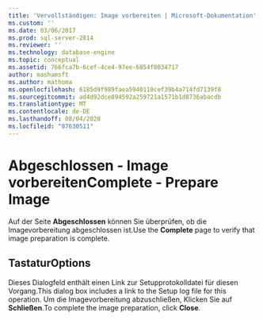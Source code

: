 ```yaml
---
title: 'Vervollständigen: Image vorbereiten | Microsoft-Dokumentation'
ms.custom: ''
ms.date: 03/06/2017
ms.prod: sql-server-2014
ms.reviewer: ''
ms.technology: database-engine
ms.topic: conceptual
ms.assetid: 766fca7b-6cef-4ce4-97ee-6854f8034717
author: mashamsft
ms.author: mathoma
ms.openlocfilehash: 6185d9f989faea5940110cef39b4a714fd7139f8
ms.sourcegitcommit: ad4d92dce894592a259721a1571b1d8736abacdb
ms.translationtype: MT
ms.contentlocale: de-DE
ms.lasthandoff: 08/04/2020
ms.locfileid: "87630511"
---
```

# <a name="complete---prepare-image"></a><span data-ttu-id="72a53-102">Abgeschlossen - Image vorbereiten</span><span class="sxs-lookup"><span data-stu-id="72a53-102">Complete - Prepare Image</span></span>
  <span data-ttu-id="72a53-103">Auf der Seite **Abgeschlossen** können Sie überprüfen, ob die Imagevorbereitung abgeschlossen ist.</span><span class="sxs-lookup"><span data-stu-id="72a53-103">Use the **Complete** page to verify that image preparation is complete.</span></span>  
  
## <a name="options"></a><span data-ttu-id="72a53-104">Tastatur</span><span class="sxs-lookup"><span data-stu-id="72a53-104">Options</span></span>  
 <span data-ttu-id="72a53-105">Dieses Dialogfeld enthält einen Link zur Setupprotokolldatei für diesen Vorgang.</span><span class="sxs-lookup"><span data-stu-id="72a53-105">This dialog box includes a link to the Setup log file for this operation.</span></span> <span data-ttu-id="72a53-106">Um die Imagevorbereitung abzuschließen, Klicken Sie auf **Schließen**.</span><span class="sxs-lookup"><span data-stu-id="72a53-106">To complete the image preparation, click **Close**.</span></span>  
  
  
